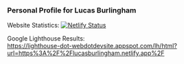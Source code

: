 
### Personal Profile for Lucas Burlingham


Website Statistics:
[![Netlify Status](https://api.netlify.com/api/v1/badges/10028731-e31a-46af-8d9a-da10818f9066/deploy-status)](https://app.netlify.com/sites/lucasburlingham/deploys)


Google Lighthouse Results:<br>
https://lighthouse-dot-webdotdevsite.appspot.com/lh/html?url=https%3A%2F%2Flucasburlingham.netlify.app%2F
